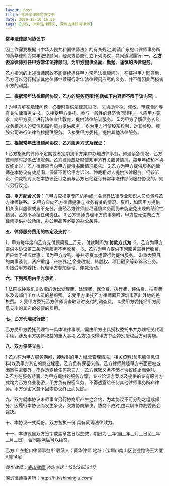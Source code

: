 ```yaml
---
layout: post
title: 常年法律顾问协议书
date: 2009-12-10 16:59
tags: [协议, 常年法律顾问, 深圳法律顾问律师]
---
```

<strong>常年法律顾问协议书</strong>

因工作需要根据《中华人民共和国律师法》的有关规定,聘请广东蛇口律师事务所的黄华律师为常年法律顾问，经双方协商订立下列协议，共同遵照履行:
<strong>
</strong><strong>一、乙方委派律师担任甲方常年法律顾问，为甲方提供全面、勤勉、谨慎的法律服务。</strong>

乙方指派的上述律师因故不能继续担任甲方常年法律顾问时，在征得甲方同意后，乙方可以另行指派其他律师继续履行常年法律顾问应尽的义务，并不得因此而损害甲方的利益。

<strong>二、根据常年法律顾问协议，乙方的服务范围(包括如下内容但不限于该内容)：</strong>

1.为甲方解答法律问题，必要时提供法律意见书。
2.协助草拟、修改、审查合同等有关法律事务文书。
3.接受甲方委托、参与一般性的经济合同谈判。
4.应甲方要求，向甲方员工进行法律宣传教育，提供法律培训服务。
5.为甲方了解债务人及业务相对人的资信和履约能力提供服务。
6.为甲方行使股东权利，对其参股、控股公司进行法律监控提供服务。
7.接受甲方委托，提供其他法律服务。

<strong>三、根据常年法律顾问协议，乙方服务方式及保证：</strong>

1.乙方指派的律师不定期或者定期到甲方集中办理法律事务，如遇紧急情况，乙方律师随时提供法律服务。乙方律师应及时告知甲方有关服务情况，每年年终和本协议终止时，乙方律师应当向甲方提供书面情况报告。
2.乙方为甲方提供服务的律师在本协议有效期间，保证不再给甲方诉讼、仲裁相对人提供法律服务。但该诉讼、仲裁相对人在本协议签订之前与乙方已经签订有常年法律顾问服务协议的，则应另行议定。

<strong>四、甲方配合义务：
</strong>
1.甲方应指定专门机构或一名具有法律专业知识人员负责与乙方律师联系。
2.甲方应向乙方律师提供与业务有关的情况、资料，如因甲方提供相关资料虚假或者不充分，虽经乙方律师应尽谨慎义务而仍未能避免出现的结论性错误，乙方不承担任何责任。
3.乙方律师办理甲方的事务时，甲方应无偿向乙方律师提供办公场所，办公用品等必要的办公条件。

<strong>五、律师服务费用的核定及支付：</strong>

1、甲方每年度向乙方支付顾问费__万元，付款时间为:__付款方式为:__
2、乙方为甲方提供本协议第二条所列服务不再收费。
3、乙方为甲方提供下列服务需另行收费，但应给予相应优惠：
1)为甲方收购、兼并等资本运营行为提供服务。
2)重大项目的商事谈判、资产重组、产权界定,企业改制、转股权、项目融资等非诉讼业务。
3)接受甲方委托，代理甲方参加诉讼、仲裁活动。

<strong>六、下列费用由甲方承担：</strong>

1.法院或仲裁机关收取的诉讼受理费、处理费、保全费、执行费、评估费、拍卖费以及该部门工作人员的差旅费。
2.受甲方委托乙方律师离开深圳市区赴外地的差旅费。
3.受甲方委托乙方律师调查取证时支付的调查费。
4.受甲方委托经甲方同意支出的其它的必要的费用。

<strong>七、乙方代理权行使：</strong>

乙方受甲方委托代理每一具体法律事项，需由甲方出具授权委托书并办理相关代理手续，涉及甲方实体权益的重大事项,乙方须取得甲方书面特别授权后方可实施。

<strong>八、双方保密义务：</strong>

1.乙方在为甲方服务期间，接触到的甲方经营管理情况，相关资料(含电脑信息资料)以及甲方其它的商业秘密，乙方负有保密义务。乙方律师除经甲方书面授权或因案件需要外，不得透露给任何第三方，乙方保密义务不因本协议终止而免除。
2.乙方在服务期间，为甲方提供的服务方案，专业论证方案以及提供的专有服务方式均为乙方商业秘密，甲方负有保密义务，不得透露给任何其他律师事务所和律师。甲方保密义务不因本协议终止而免除。

九、双方就本协议未尽事宜另行协商所产生之合约，为本协议不可分割之组成部分，因履行本协议而发生争议，双方协商解决。协商不成时,由深圳市仲裁委员会裁决。

十、本协议一式两份。双方各执一份,具有同等法律效力。

十一、本协议自双方签字或盖章之日起生效，期限为:__年(自__年__月__日至__年__月__日)，合同期满后可以续签。

乙方:广东蛇口律师事务所
联系人：黄华律师
地址：深圳市南山区创业路海王大厦A座14层

<em>黄华律师：</em><a title="南山律师" href="http://h.lvshiminglu.com/" target="_self"><em>南山律师
</em></a><em>咨询电话：13242966417</em>

<a href="http://h.lvshiminglu.com/">深圳律师事务所</a>：<a href="http://h.lvshiminglu.com/">http://h.lvshiminglu.com/</a>

